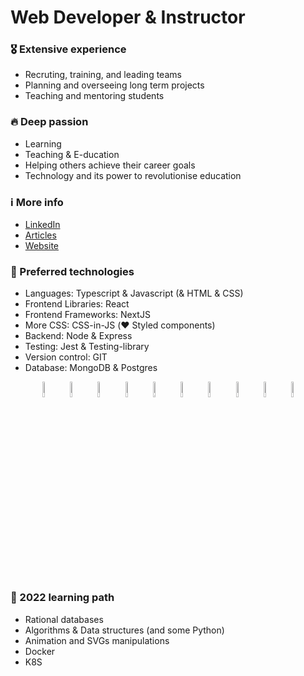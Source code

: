 <img src="https://user-images.githubusercontent.com/31222514/160362534-5ce08a33-efc7-4c07-91cf-10ffc4a857e0.jpg" width="0" height="0" />

# Web Developer & Instructor 

### 🎖️ Extensive experience 

- Recruting, training, and leading teams
- Planning and overseeing long term projects
- Teaching and mentoring students

### 🔥 Deep passion 

- Learning
- Teaching & E-ducation
- Helping others achieve their career goals
- Technology and its power to revolutionise education

### ℹ️ More info

- [LinkedIn](https://www.linkedin.com/in/david-rajcher/)
- [Articles](https://david-l-r.medium.com/)
- [Website](https://davidrajcher.com)

### 🤖 Preferred technologies

- Languages: Typescript & Javascript (& HTML & CSS)
- Frontend Libraries: React
- Frontend Frameworks: NextJS
- More CSS: CSS-in-JS (❤️ Styled components)
- Backend: Node & Express
- Testing: Jest & Testing-library
- Version control: GIT
- Database: MongoDB & Postgres

<p align="center">
    <img src="https://user-images.githubusercontent.com/31222514/149813755-3f74a208-1e4c-4d81-b848-1d4f1a18b969.png" width="8%" alt="React logo">
    <img src="https://user-images.githubusercontent.com/31222514/149813300-65804694-d3ea-4e31-955d-dbc47229a82d.png" width="8%" alt="Typescript logo">
  <img src="https://user-images.githubusercontent.com/31222514/149812547-405716a0-b974-4da4-b749-f2b4a8adc1d8.png" width="8%" alt="Javascript logo">
  <img src="https://user-images.githubusercontent.com/31222514/149813532-e214a55c-9b91-4b71-bb17-0dcf18903f7a.png" width="8%" alt="CSS logo">
  <img src="https://user-images.githubusercontent.com/31222514/149814154-3de042e2-bccf-4f0e-8d0e-98a2dbcae7c0.png" width="8%" alt="HTML logo">
  <img src="https://user-images.githubusercontent.com/31222514/149943049-95f0909a-9c2b-4fae-bd04-647d531dd10d.png" width="8%" alt="NODE logo">
  <img src="https://user-images.githubusercontent.com/31222514/149814008-745c7736-7881-41b9-bc0b-3b9a7c9ab087.png" width="8%" alt="Jest logo">
  <img src="https://user-images.githubusercontent.com/31222514/149814004-a3a2bf91-a257-4d1c-bdff-e1079a524359.png" width="8%" alt="GIT logo">
  <img src="https://user-images.githubusercontent.com/31222514/155521312-96e008ba-1d5e-409f-aaec-ca229ca275c6.jpeg" width="8%" alt="Postgres logo">
   <img src="https://user-images.githubusercontent.com/31222514/155521092-8b9f303b-6f1e-406c-9ba6-4a00068ef73a.png" width="8%" alt="MongoDB logo">

 
</p>

### 🔭 2022 learning path

- Rational databases
- Algorithms & Data structures (and some Python)
- Animation and SVGs manipulations
- Docker 
- K8S
